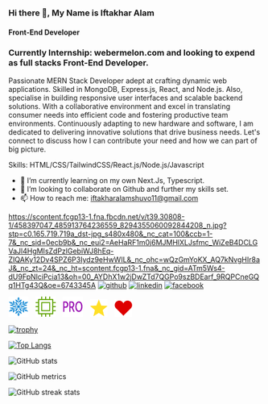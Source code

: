 ### Hi there 👋, My Name is Iftakhar Alam
####  Front-End Developer 
### Currently Internship: webermelon.com and looking to expend as full stacks Front-End Developer. 

Passionate MERN Stack Developer adept at crafting dynamic web applications. Skilled in MongoDB, Express.js, React, and Node.js. Also, specialise in building responsive user interfaces and scalable backend solutions. With a collaborative environment and excel in translating consumer needs into efficient code and fostering productive team environments. Continuously adapting to new hardware and software, I am dedicated to delivering innovative solutions that drive business needs. Let's connect to discuss how I can contribute your need and how we can part of big picture. 

Skills: HTML/CSS/TailwindCSS/React.js/Node.js/Javascript

- 🌱 I’m currently learning on my own Next.Js, Typescript. 
- 👯 I’m looking to collaborate on Github and further my skills set.
- 📫 How to reach me: iftakharalamshuvo11@gmail.com 

https://scontent.fcgp13-1.fna.fbcdn.net/v/t39.30808-1/458397047_485913764236559_8294355060092844208_n.jpg?stp=c0.165.719.719a_dst-jpg_s480x480&_nc_cat=100&ccb=1-7&_nc_sid=0ecb9b&_nc_eui2=AeHaRF1m0j6MJMHlXLJsfmc_WiZeB4DCLGVaJl4HgMIsZdPzlGebiWJ8hEq-ZIQAKy12Dv4SPZ6P3Iydz9eHwWIL&_nc_ohc=wQzGmYoKX_AQ7kNvgHIr8aJ&_nc_zt=24&_nc_ht=scontent.fcgp13-1.fna&_nc_gid=ATm5Ws4-dU9FpNlciPcia13&oh=00_AYDhX1w2jDwZTd7QGPo9szBDEarf_9RQPCneGQq1HTg43Q&oe=6743345A
[<img src='https://cdn.jsdelivr.net/npm/simple-icons@3.0.1/icons/github.svg' alt='github' height='40'>](https://github.com/alamshuvo)  [<img src='https://cdn.jsdelivr.net/npm/simple-icons@3.0.1/icons/linkedin.svg' alt='linkedin' height='40'>](https://www.linkedin.com/in/www.linkedin.com/in/iftakhar-alam-shuvo/)  [<img src='https://cdn.jsdelivr.net/npm/simple-icons@3.0.1/icons/facebook.svg' alt='facebook' height='40'>](https://www.facebook.com/https://www.facebook.com/profile.php?id=100084538193501)  

<a href='https://archiveprogram.github.com/'><img src='https://raw.githubusercontent.com/acervenky/animated-github-badges/master/assets/acbadge.gif' width='40' height='40'></a> <a href='https://docs.github.com/en/developers'><img src='https://raw.githubusercontent.com/acervenky/animated-github-badges/master/assets/devbadge.gif' width='40' height='40'></a> <a href='https://github.com/pricing'><img src='https://raw.githubusercontent.com/acervenky/animated-github-badges/master/assets/pro.gif' width='40' height='40'></a> <a href='https://stars.github.com/'><img src='https://raw.githubusercontent.com/acervenky/animated-github-badges/master/assets/starbadge.gif' width='35' height='35'></a> <a href='https://docs.github.com/en/github/supporting-the-open-source-community-with-github-sponsors'><img src='https://raw.githubusercontent.com/acervenky/animated-github-badges/master/assets/sponsorbadge.gif' width='35' height='35'></a> 

[![trophy](https://github-profile-trophy.vercel.app/?username=alamshuvo)](https://github.com/ryo-ma/github-profile-trophy)

[![Top Langs](https://github-readme-stats.vercel.app/api/top-langs/?username=alamshuvo)](https://github.com/anuraghazra/github-readme-stats)

![GitHub stats](https://github-readme-stats.vercel.app/api?username=alamshuvo&show_icons=true&count_private=true)  

![GitHub metrics](https://metrics.lecoq.io/alamshuvo)  

![GitHub streak stats](https://streak-stats.demolab.com/?user=alamshuvo)  

